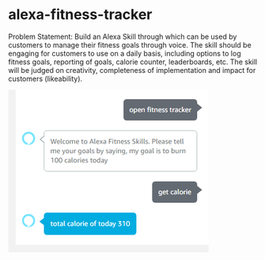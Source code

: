 # alexa-fitness-tracker

Problem Statement: Build an Alexa Skill through which can be used by customers to manage their fitness goals through voice. The skill should be engaging for customers to use on a daily basis, including options to log fitness goals, reporting of goals, calorie counter, leaderboards, etc. The skill will be judged on creativity, completeness of implementation and impact for customers (likeability).

![alt text](https://raw.githubusercontent.com/YajanaRao/alexa-fitness-tracker/master/docs/alexa-chat.png)
    

